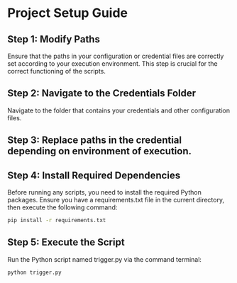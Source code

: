 # Project Setup Guide

## Step 1: Modify Paths
Ensure that the paths in your configuration or credential files are correctly set according to your execution environment. This step is crucial for the correct functioning of the scripts.

## Step 2: Navigate to the Credentials Folder
Navigate to the folder that contains your credentials and other configuration files.

## Step 3: Replace paths in the credential depending on environment of execution.

## Step 4: Install Required Dependencies
Before running any scripts, you need to install the required Python packages. Ensure you have a requirements.txt file in the current directory, then execute the following command:

```bash
pip install -r requirements.txt
```

## Step 5: Execute the Script
Run the Python script named trigger.py via the command terminal:

```python
python trigger.py
```
